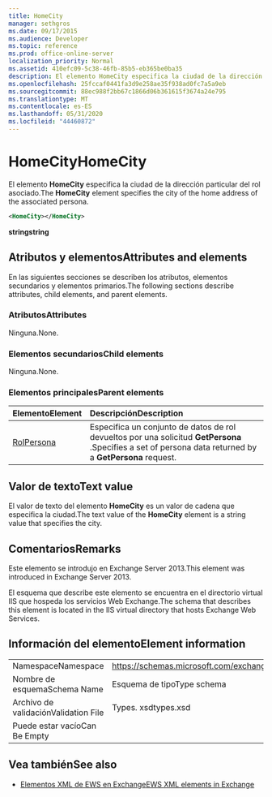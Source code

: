 ```yaml
---
title: HomeCity
manager: sethgros
ms.date: 09/17/2015
ms.audience: Developer
ms.topic: reference
ms.prod: office-online-server
localization_priority: Normal
ms.assetid: 410efc09-5c38-46fb-85b5-eb365be0ba35
description: El elemento HomeCity especifica la ciudad de la dirección particular del rol asociado.
ms.openlocfilehash: 25fccaf0441fa3d9e258ae35f938ad0fc7a5a9eb
ms.sourcegitcommit: 88ec988f2bb67c1866d06b361615f3674a24e795
ms.translationtype: MT
ms.contentlocale: es-ES
ms.lasthandoff: 05/31/2020
ms.locfileid: "44460872"
---
```

# <a name="homecity"></a><span data-ttu-id="84cf8-103">HomeCity</span><span class="sxs-lookup"><span data-stu-id="84cf8-103">HomeCity</span></span>

<span data-ttu-id="84cf8-104">El elemento **HomeCity** especifica la ciudad de la dirección particular del rol asociado.</span><span class="sxs-lookup"><span data-stu-id="84cf8-104">The **HomeCity** element specifies the city of the home address of the associated persona.</span></span> 
  
```XML
<HomeCity></HomeCity>
```

 <span data-ttu-id="84cf8-105">**string**</span><span class="sxs-lookup"><span data-stu-id="84cf8-105">**string**</span></span>
## <a name="attributes-and-elements"></a><span data-ttu-id="84cf8-106">Atributos y elementos</span><span class="sxs-lookup"><span data-stu-id="84cf8-106">Attributes and elements</span></span>

<span data-ttu-id="84cf8-107">En las siguientes secciones se describen los atributos, elementos secundarios y elementos primarios.</span><span class="sxs-lookup"><span data-stu-id="84cf8-107">The following sections describe attributes, child elements, and parent elements.</span></span>
  
### <a name="attributes"></a><span data-ttu-id="84cf8-108">Atributos</span><span class="sxs-lookup"><span data-stu-id="84cf8-108">Attributes</span></span>

<span data-ttu-id="84cf8-109">Ninguna.</span><span class="sxs-lookup"><span data-stu-id="84cf8-109">None.</span></span>
  
### <a name="child-elements"></a><span data-ttu-id="84cf8-110">Elementos secundarios</span><span class="sxs-lookup"><span data-stu-id="84cf8-110">Child elements</span></span>

<span data-ttu-id="84cf8-111">Ninguna.</span><span class="sxs-lookup"><span data-stu-id="84cf8-111">None.</span></span>
  
### <a name="parent-elements"></a><span data-ttu-id="84cf8-112">Elementos principales</span><span class="sxs-lookup"><span data-stu-id="84cf8-112">Parent elements</span></span>

|<span data-ttu-id="84cf8-113">**Elemento**</span><span class="sxs-lookup"><span data-stu-id="84cf8-113">**Element**</span></span>|<span data-ttu-id="84cf8-114">**Descripción**</span><span class="sxs-lookup"><span data-stu-id="84cf8-114">**Description**</span></span>|
|:-----|:-----|
|[<span data-ttu-id="84cf8-115">Rol</span><span class="sxs-lookup"><span data-stu-id="84cf8-115">Persona</span></span>](persona.md) <br/> |<span data-ttu-id="84cf8-116">Especifica un conjunto de datos de rol devueltos por una solicitud **GetPersona** .</span><span class="sxs-lookup"><span data-stu-id="84cf8-116">Specifies a set of persona data returned by a **GetPersona** request.</span></span>  <br/> |
   
## <a name="text-value"></a><span data-ttu-id="84cf8-117">Valor de texto</span><span class="sxs-lookup"><span data-stu-id="84cf8-117">Text value</span></span>

<span data-ttu-id="84cf8-118">El valor de texto del elemento **HomeCity** es un valor de cadena que especifica la ciudad.</span><span class="sxs-lookup"><span data-stu-id="84cf8-118">The text value of the **HomeCity** element is a string value that specifies the city.</span></span> 
  
## <a name="remarks"></a><span data-ttu-id="84cf8-119">Comentarios</span><span class="sxs-lookup"><span data-stu-id="84cf8-119">Remarks</span></span>

<span data-ttu-id="84cf8-120">Este elemento se introdujo en Exchange Server 2013.</span><span class="sxs-lookup"><span data-stu-id="84cf8-120">This element was introduced in Exchange Server 2013.</span></span>
  
<span data-ttu-id="84cf8-121">El esquema que describe este elemento se encuentra en el directorio virtual IIS que hospeda los servicios Web Exchange.</span><span class="sxs-lookup"><span data-stu-id="84cf8-121">The schema that describes this element is located in the IIS virtual directory that hosts Exchange Web Services.</span></span>
  
## <a name="element-information"></a><span data-ttu-id="84cf8-122">Información del elemento</span><span class="sxs-lookup"><span data-stu-id="84cf8-122">Element information</span></span>

|||
|:-----|:-----|
|<span data-ttu-id="84cf8-123">Namespace</span><span class="sxs-lookup"><span data-stu-id="84cf8-123">Namespace</span></span>  <br/> |https://schemas.microsoft.com/exchange/services/2006/types  <br/> |
|<span data-ttu-id="84cf8-124">Nombre de esquema</span><span class="sxs-lookup"><span data-stu-id="84cf8-124">Schema Name</span></span>  <br/> |<span data-ttu-id="84cf8-125">Esquema de tipo</span><span class="sxs-lookup"><span data-stu-id="84cf8-125">Type schema</span></span>  <br/> |
|<span data-ttu-id="84cf8-126">Archivo de validación</span><span class="sxs-lookup"><span data-stu-id="84cf8-126">Validation File</span></span>  <br/> |<span data-ttu-id="84cf8-127">Types. xsd</span><span class="sxs-lookup"><span data-stu-id="84cf8-127">types.xsd</span></span>  <br/> |
|<span data-ttu-id="84cf8-128">Puede estar vacío</span><span class="sxs-lookup"><span data-stu-id="84cf8-128">Can Be Empty</span></span>  <br/> ||
   
## <a name="see-also"></a><span data-ttu-id="84cf8-129">Vea también</span><span class="sxs-lookup"><span data-stu-id="84cf8-129">See also</span></span>



- [<span data-ttu-id="84cf8-130">Elementos XML de EWS en Exchange</span><span class="sxs-lookup"><span data-stu-id="84cf8-130">EWS XML elements in Exchange</span></span>](ews-xml-elements-in-exchange.md)


